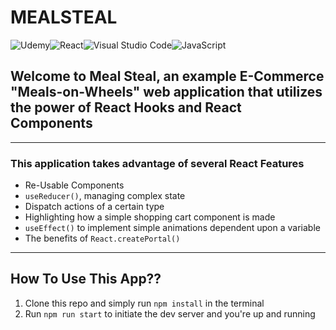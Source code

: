 # MEALSTEAL

![Udemy](https://img.shields.io/badge/Udemy-A435F0?style=for-the-badge&logo=Udemy&logoColor=white)![React](https://img.shields.io/badge/react-%2320232a.svg?style=for-the-badge&logo=react&logoColor=%2361DAFB)![Visual Studio Code](https://img.shields.io/badge/Visual%20Studio%20Code-0078d7.svg?style=for-the-badge&logo=visual-studio-code&logoColor=white)![JavaScript](https://img.shields.io/badge/javascript-%23323330.svg?style=for-the-badge&logo=javascript&logoColor=%23F7DF1E)

## Welcome to Meal Steal, an example E-Commerce "Meals-on-Wheels" web application that utilizes the power of React Hooks and React Components

---

### This application takes advantage of several React Features

- Re-Usable Components
- `useReducer()`, managing complex state
- Dispatch actions of a certain type
- Highlighting how a simple shopping cart component is made
- `useEffect()` to implement simple animations dependent upon a variable
- The benefits of `React.createPortal()`

---

## How To Use This App??

1. Clone this repo and simply run `npm install` in the terminal <!-- markdownlint-disable-next-line MD000 -->
2. Run `npm run start` to initiate the dev server and you're up and running

